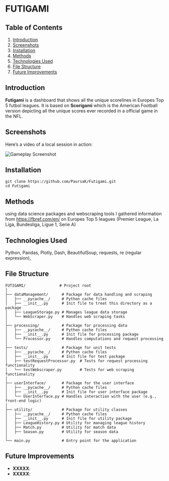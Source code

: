 # FUTIGAMI

## Table of Contents
1. [Introduction](#introduction)
2. [Screenshots](#screenshots)
3. [Installation](#installation)
4. [Methods](#methods)
5. [Technologies Used](#technologies-used)
6. [File Structure](#file-structure)
7. [Future Improvements](#future-improvements)

## Introduction

**Futigami** is a dashboard that shows all the unique scorelines in Europes Top 5 futbol leagues. It is based on **Scorigami** which is the American Football version depicting all the unique scores ever recorded in a official game in the NFL.

## Screenshots
Here’s a video of a local session in action:

![Gameplay Screenshot](./assets/GUI.png)

## Installation
```
git clone https://github.com/PaursaK/Futigami.git
cd Futigami
```
## Methods

using data science packages and webscraping tools I gathered information from https://fbref.com/en/ on Europes Top 5 leagues (Premier League, La Liga, Bundesliga, Ligue 1, Serie A)


## Technologies Used

Python, Pandas, Plotly, Dash, BeautifulSoup, requests, re (regular expression), 

## File Structure
```
FUTIGAMI/               # Project root
│
├── dataManagement/      # Package for data handling and scraping
│   ├── __pycache__/     # Python cache files
│   ├── __init__.py      # Init file to treat this directory as a package
│   ├── LeagueStorage.py # Manages league data storage
│   └── WebScraper.py    # Handles web scraping tasks
│
├── processing/          # Package for processing data
│   ├── __pycache__/     # Python cache files
│   ├── __init__.py      # Init file for processing package
│   └── Processor.py     # Handles computations and request processing
│
├── tests/               # Package for unit tests
│   ├── __pycache__/     # Python cache files
│   ├── __init__.py      # Init file for test package
│   ├── testRequestProcessor.py  # Tests for request processing functionality
│   └── testWebscraper.py        # Tests for web scraping functionality
│
├── userInterface/       # Package for the user interface
│   ├── __pycache__/     # Python cache files
│   ├── __init__.py      # Init file for user interface package
│   └── UserInterface.py # Handles interaction with the user (e.g., front-end logic)
│
├── utility/             # Package for utility classes
│   ├── __pycache__/     # Python cache files
│   ├── __init__.py      # Init file for utility package
│   ├── LeagueHistory.py # Utility for managing league history
│   ├── Match.py         # Utility for match data
│   ├── Season.py        # Utility for season data
│
└── main.py              # Entry point for the application
```

## Future Improvements
- **XXXXX**: 
- **XXXXX**: 